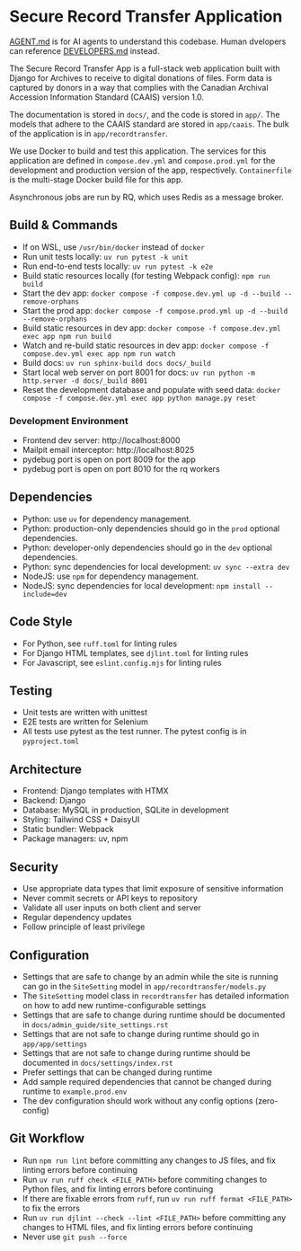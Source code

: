 # Secure Record Transfer Application

[AGENT.md](https://ampcode.com/AGENT.md) is for AI agents to understand this codebase. Human dvelopers can reference [DEVELOPERS.md](/DEVELOPERS.md) instead.

The Secure Record Transfer App is a full-stack web application built with Django for Archives to receive to digital donations of files. Form data is captured by donors in a way that complies with the Canadian Archival Accession Information Standard (CAAIS) version 1.0.

The documentation is stored in `docs/`, and the code is stored in `app/`. The models that adhere to the CAAIS standard are stored in `app/caais`. The bulk of the application is in `app/recordtransfer`.

We use Docker to build and test this application. The services for this application are defined in `compose.dev.yml` and `compose.prod.yml` for the development and production version of the app, respectively. `Containerfile` is the multi-stage Docker build file for this app.

Asynchronous jobs are run by RQ, which uses Redis as a message broker.

## Build & Commands

- If on WSL, use `/usr/bin/docker` instead of `docker`
- Run unit tests locally: `uv run pytest -k unit`
- Run end-to-end tests locally: `uv run pytest -k e2e`
- Build static resources locally (for testing Webpack config): `npm run build`
- Start the dev app: `docker compose -f compose.dev.yml up -d --build --remove-orphans`
- Start the prod app: `docker compose -f compose.prod.yml up -d --build --remove-orphans`
- Build static resources in dev app: `docker compose -f compose.dev.yml exec app npm run build`
- Watch and re-build static resources in dev app: `docker compose -f compose.dev.yml exec app npm run watch`
- Build docs: `uv run sphinx-build docs docs/_build`
- Start local web server on port 8001 for docs: `uv run python -m http.server -d docs/_build 8001`
- Reset the development database and populate with seed data: `docker compose -f compose.dev.yml exec app python manage.py reset`

### Development Environment

- Frontend dev server: http://localhost:8000
- Mailpit email interceptor: http://localhost:8025
- pydebug port is open on port 8009 for the app
- pydebug port is open on port 8010 for the rq workers

## Dependencies

- Python: use `uv` for dependency management.
- Python: production-only dependencies should go in the `prod` optional dependencies.
- Python: developer-only dependencies should go in the `dev` optional dependencies.
- Python: sync dependencies for local development: `uv sync --extra dev`
- NodeJS: use `npm` for dependency management.
- NodeJS: sync dependencies for local development: `npm install --include=dev`

## Code Style

- For Python, see `ruff.toml` for linting rules
- For Django HTML templates, see `djlint.toml` for linting rules
- For Javascript, see `eslint.config.mjs` for linting rules

## Testing

- Unit tests are written with unittest
- E2E tests are written for Selenium
- All tests use pytest as the test runner. The pytest config is in `pyproject.toml`

## Architecture

- Frontend: Django templates with HTMX
- Backend: Django
- Database: MySQL in production, SQLite in development
- Styling: Tailwind CSS + DaisyUI
- Static bundler: Webpack
- Package managers: uv, npm

## Security

- Use appropriate data types that limit exposure of sensitive information
- Never commit secrets or API keys to repository
- Validate all user inputs on both client and server
- Regular dependency updates
- Follow principle of least privilege

## Configuration

- Settings that are safe to change by an admin while the site is running can go in the `SiteSetting` model in `app/recordtransfer/models.py`
- The `SiteSetting` model class in `recordtransfer` has detailed information on how to add new runtime-configurable settings
- Settings that are safe to change during runtime should be documented in `docs/admin_guide/site_settings.rst`
- Settings that are not safe to change during runtime should go in `app/app/settings`
- Settings that are not safe to change during runtime should be documented in `docs/settings/index.rst`
- Prefer settings that can be changed during runtime
- Add sample required dependencies that cannot be changed during runtime to `example.prod.env`
- The dev configuration should work without any config options (zero-config)

## Git Workflow

- Run `npm run lint` before committing any changes to JS files, and fix linting errors before continuing
- Run `uv run ruff check <FILE_PATH>` before commiting changes to Python files, and fix linting errors before continuing
- If there are fixable errors from `ruff`, run `uv run ruff format <FILE_PATH>` to fix the errors
- Run `uv run djlint --check --lint <FILE_PATH>` before committing any changes to HTML files, and fix linting errors before continuing
- Never use `git push --force`
